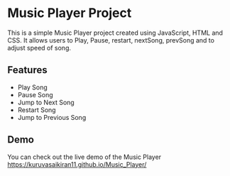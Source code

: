 # Music Player Project

This is a simple Music Player project created using JavaScript, HTML and CSS. It allows users to Play, Pause, restart, nextSong, prevSong and to adjust speed of song.

## Features

- Play Song
- Pause Song
- Jump to Next Song
- Restart Song 
- Jump to Previous Song
## Demo

You can check out the live demo of the Music Player https://kuruvasaikiran11.github.io/Music_Player/

